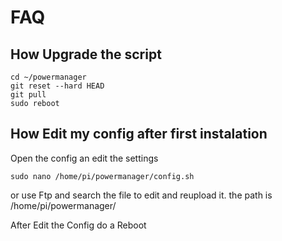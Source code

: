 # FAQ

## How Upgrade the script
```
cd ~/powermanager
git reset --hard HEAD
git pull
sudo reboot
```

## How Edit my config after first instalation

Open the config an edit the settings

```
sudo nano /home/pi/powermanager/config.sh
```
or use Ftp and search the file to edit and reupload it. the path is /home/pi/powermanager/

After Edit the Config do a Reboot